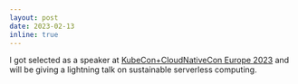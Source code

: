 ```yaml
---
layout: post
date: 2023-02-13
inline: true
---
```

I got selected as a speaker at <a href="https://events.linuxfoundation.org/kubecon-cloudnativecon-europe/program/schedule/">KubeCon+CloudNativeCon Europe 2023</a> and will be giving a lightning talk on sustainable serverless computing.
